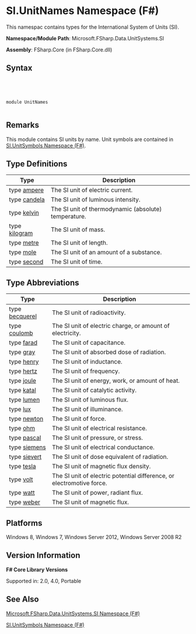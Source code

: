 # SI.UnitNames Namespace (F#)

This namespac contains types for the International System of Units (SI).

**Namespace/Module Path**: Microsoft.FSharp.Data.UnitSystems.SI

**Assembly**: FSharp.Core (in FSharp.Core.dll)


## Syntax



```




module UnitNames


```





## Remarks
This module contains SI units by name. Unit symbols are contained in [SI.UnitSymbols Namespace &#40;F&#35;&#41;](SI.UnitSymbols-Namespace-%5BFSharp%5D.md).


## Type Definitions


|Type|Description|
|----|-----------|
|type [ampere](http://msdn.microsoft.com/en-us/library/831db12b-b3a0-4faa-8378-458e685c5b5c)|The SI unit of electric current.|
|type [candela](http://msdn.microsoft.com/en-us/library/2202fa6a-766f-4942-9036-74e3026938d6)|The SI unit of luminous intensity.|
|type [kelvin](http://msdn.microsoft.com/en-us/library/3817bf1a-b7a2-4006-bc0c-025d678e6b2c)|The SI unit of thermodynamic (absolute) temperature.|
|type [kilogram](http://msdn.microsoft.com/en-us/library/cedabb88-38e8-483a-8322-98f035d282a5)|The SI unit of mass.|
|type [metre](http://msdn.microsoft.com/en-us/library/1d6c9197-2bda-49fb-b3c2-2f27af3ef010)|The SI unit of length.|
|type [mole](http://msdn.microsoft.com/en-us/library/e00829bd-cdda-4f54-9c8a-18cb067ba9dd)|The SI unit of an amount of a substance.|
|type [second](http://msdn.microsoft.com/en-us/library/b6ceda81-7b8f-4842-bef0-a4269b44c536)|The SI unit of time.|

## Type Abbreviations


|Type|Description|
|----|-----------|
|type [becquerel](http://msdn.microsoft.com/en-us/library/f6e0b4d8-f28a-46df-a772-93ed0a6ac888)|The SI unit of radioactivity.|
|type [coulomb](http://msdn.microsoft.com/en-us/library/2460fe78-24c9-4054-ae76-b96b04e33ba2)|The SI unit of electric charge, or amount of electricity.|
|type [farad](http://msdn.microsoft.com/en-us/library/9e7869d7-7669-4ed1-999d-c1b58695c5dd)|The SI unit of capacitance.|
|type [gray](http://msdn.microsoft.com/en-us/library/f25d1878-3275-4ab6-8ac8-f65bf36c7975)|The SI unit of absorbed dose of radiation.|
|type [henry](http://msdn.microsoft.com/en-us/library/f3a65b1a-6949-4ae7-bdf5-fded7558dcf6)|The SI unit of inductance.|
|type [hertz](http://msdn.microsoft.com/en-us/library/59fa8c8e-1800-4663-9d17-34eb2af7311b)|The SI unit of frequency.|
|type [joule](http://msdn.microsoft.com/en-us/library/1a12eb97-2c0d-490d-a8f7-f2e19bbf2e3c)|The SI unit of energy, work, or amount of heat.|
|type [katal](http://msdn.microsoft.com/en-us/library/aa461c01-c642-4143-82df-e21fcd7305ab)|The SI unit of catalytic activity.|
|type [lumen](http://msdn.microsoft.com/en-us/library/0a63fc1b-d3f1-4edf-95fb-9ddbd63f0fa0)|The SI unit of luminous flux.|
|type [lux](http://msdn.microsoft.com/en-us/library/74224def-1eea-4f1f-8f8b-6a1d5aa45035)|The SI unit of illuminance.|
|type [newton](http://msdn.microsoft.com/en-us/library/f8c0f1b5-58b3-4c7c-904e-26862dc1292f)|The SI unit of force.|
|type [ohm](http://msdn.microsoft.com/en-us/library/d24ad21f-5ad3-4f80-9392-a6b48548561d)|The SI unit of electrical resistance.|
|type [pascal](http://msdn.microsoft.com/en-us/library/3ebe2f0c-cba3-4d61-ae7e-c2c3063fc9b2)|The SI unit of pressure, or stress.|
|type [siemens](http://msdn.microsoft.com/en-us/library/a0ec9042-2dee-4de3-b83c-bf14e69648b1)|The SI unit of electrical conductance.|
|type [sievert](http://msdn.microsoft.com/en-us/library/4a8ae081-c0b9-4d43-a4bf-f68141a427e7)|The SI unit of dose equivalent of radiation.|
|type [tesla](http://msdn.microsoft.com/en-us/library/f8feb14a-b488-439c-b565-7f2e46e645df)|The SI unit of magnetic flux density.|
|type [volt](http://msdn.microsoft.com/en-us/library/8bd87a74-e517-43c6-814c-cc4c65c46db0)|The SI unit of electric potential difference, or electromotive force.|
|type [watt](http://msdn.microsoft.com/en-us/library/d94da070-cea6-445c-9e24-77a41f367946)|The SI unit of power, radiant flux.|
|type [weber](http://msdn.microsoft.com/en-us/library/cb830369-f0d0-459b-8a7c-297151bdba96)|The SI unit of magnetic flux.|

## Platforms
Windows 8, Windows 7, Windows Server 2012, Windows Server 2008 R2


## Version Information
**F# Core Library Versions**

Supported in: 2.0, 4.0, Portable




## See Also
[Microsoft.FSharp.Data.UnitSystems.SI Namespace &#40;F&#35;&#41;](Microsoft.FSharp.Data.UnitSystems.SI-Namespace-%5BFSharp%5D.md)

[SI.UnitSymbols Namespace &#40;F&#35;&#41;](SI.UnitSymbols-Namespace-%5BFSharp%5D.md)

